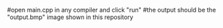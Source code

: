 
#open main.cpp in any compiler and click "run"
#the output should be the "output.bmp" image shown in this repository
